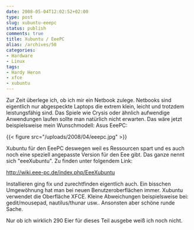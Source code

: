 ```yaml
---
date: 2008-05-04T12:02:52+02:00
type: post
slug: xubuntu-eeepc
status: publish
comments: true
title: Xubuntu / EeePC
alias: /archives/50
categories:
- Hardware
- Linux
tags:
- Hardy Heron
- xfce
- xubuntu
---
```


Zur Zeit überlege ich, ob ich mir ein Netbook zulege. Netbooks sind eigentlich nur abgespeckte
Laptops die extrem klein, leicht und trotzdem leistungsfähig sind. Das Spiele wie
Crysis oder ähnlich aufwendige Anwendungen laufen sollte man natürlich nicht erwarten.
Das wäre jetzt beispielsweise mein Wunschmodell: Asus EeePC:

{{< figure src="/uploads/2008/04/eeepc.jpg" >}}

Xubuntu für den EeePC deswegen weil es Ressourcen spart und es auch noch eine speziell
angepasste Version für den Eee gibt. Das ganze nennt sich "eeeXubuntu". Zu finden unter folgendem Link:

http://wiki.eee-pc.de/index.php/EeeXubuntu

Installieren ging fix und zurechtfinden eigentlich auch. Ein bisschen Umgewöhnung
hat man bei neuen Benutzeroberflächen immer. Xubuntu verwendet die Oberfläche XFCE.
Kleine Abweichungen beispielsweise bei: gedit/mousepad, nautilus/thunar usw.. Ansonsten aber schöne runde Sache.

Nur ob ich wirklich 290 Eier für dieses Teil ausgebe weiß ich noch nicht.
